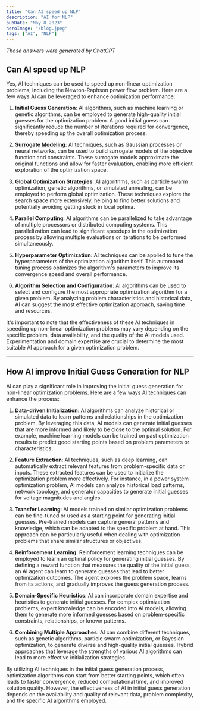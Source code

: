 ```yaml
---
title: "Can AI speed up NLP"
description: "AI for NLP"
pubDate: "May 8 2023"
heroImage: "/blog.jpeg"
tags: ["AI", "NLP"] 
---
```



*Those answers were generated by ChatGPT*


## Can AI speed up NLP

Yes, AI techniques can be used to speed up non-linear optimization problems, including the Newton-Raphson power flow problem. Here are a few ways AI can be leveraged to enhance optimization performance:

1. **Initial Guess Generation**: AI algorithms, such as machine learning or genetic algorithms, can be employed to generate high-quality initial guesses for the optimization problem. A good initial guess can significantly reduce the number of iterations required for convergence, thereby speeding up the overall optimization process.

2. [**Surrogate Modeling**](https://towardsdatascience.com/an-introduction-to-surrogate-modeling-part-i-fundamentals-84697ce4d241): AI techniques, such as Gaussian processes or neural networks, can be used to build surrogate models of the objective function and constraints. These surrogate models approximate the original functions and allow for faster evaluation, enabling more efficient exploration of the optimization space.

3. **Global Optimization Strategies**: AI algorithms, such as particle swarm optimization, genetic algorithms, or simulated annealing, can be employed to perform global optimization. These techniques explore the search space more extensively, helping to find better solutions and potentially avoiding getting stuck in local optima.

4. **Parallel Computing**: AI algorithms can be parallelized to take advantage of multiple processors or distributed computing systems. This parallelization can lead to significant speedups in the optimization process by allowing multiple evaluations or iterations to be performed simultaneously.

5. **Hyperparameter Optimization**: AI techniques can be applied to tune the hyperparameters of the optimization algorithm itself. This automated tuning process optimizes the algorithm's parameters to improve its convergence speed and overall performance.

6. **Algorithm Selection and Configuration**: AI algorithms can be used to select and configure the most appropriate optimization algorithm for a given problem. By analyzing problem characteristics and historical data, AI can suggest the most effective optimization approach, saving time and resources.

It's important to note that the effectiveness of these AI techniques in speeding up non-linear optimization problems may vary depending on the specific problem, data availability, and the quality of the AI models used. Experimentation and domain expertise are crucial to determine the most suitable AI approach for a given optimization problem.


______



## How AI improve Initial Guess Generation for NLP



AI can play a significant role in improving the initial guess generation for non-linear optimization problems. Here are a few ways AI techniques can enhance the process:

1. **Data-driven Initialization**: AI algorithms can analyze historical or simulated data to learn patterns and relationships in the optimization problem. By leveraging this data, AI models can generate initial guesses that are more informed and likely to be close to the optimal solution. For example, machine learning models can be trained on past optimization results to predict good starting points based on problem parameters or characteristics.

2. **Feature Extraction**: AI techniques, such as deep learning, can automatically extract relevant features from problem-specific data or inputs. These extracted features can be used to initialize the optimization problem more effectively. For instance, in a power system optimization problem, AI models can analyze historical load patterns, network topology, and generator capacities to generate initial guesses for voltage magnitudes and angles.

3. **Transfer Learning**: AI models trained on similar optimization problems can be fine-tuned or used as a starting point for generating initial guesses. Pre-trained models can capture general patterns and knowledge, which can be adapted to the specific problem at hand. This approach can be particularly useful when dealing with optimization problems that share similar structures or objectives.

4. **Reinforcement Learning**: Reinforcement learning techniques can be employed to learn an optimal policy for generating initial guesses. By defining a reward function that measures the quality of the initial guess, an AI agent can learn to generate guesses that lead to better optimization outcomes. The agent explores the problem space, learns from its actions, and gradually improves the guess generation process.

5. **Domain-Specific Heuristics**: AI can incorporate domain expertise and heuristics to generate initial guesses. For complex optimization problems, expert knowledge can be encoded into AI models, allowing them to generate more informed guesses based on problem-specific constraints, relationships, or known patterns.

6. **Combining Multiple Approaches**: AI can combine different techniques, such as genetic algorithms, particle swarm optimization, or Bayesian optimization, to generate diverse and high-quality initial guesses. Hybrid approaches that leverage the strengths of various AI algorithms can lead to more effective initialization strategies.

By utilizing AI techniques in the initial guess generation process, optimization algorithms can start from better starting points, which often leads to faster convergence, reduced computational time, and improved solution quality. However, the effectiveness of AI in initial guess generation depends on the availability and quality of relevant data, problem complexity, and the specific AI algorithms employed.
